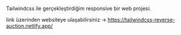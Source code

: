 Tailwindcss ile gerçekleştirdiğim responsive bir web projesi.

link üzerinden websiteye ulaşabilirsiniz -> https://tailwindcss-reverse-auction.netlify.app/
